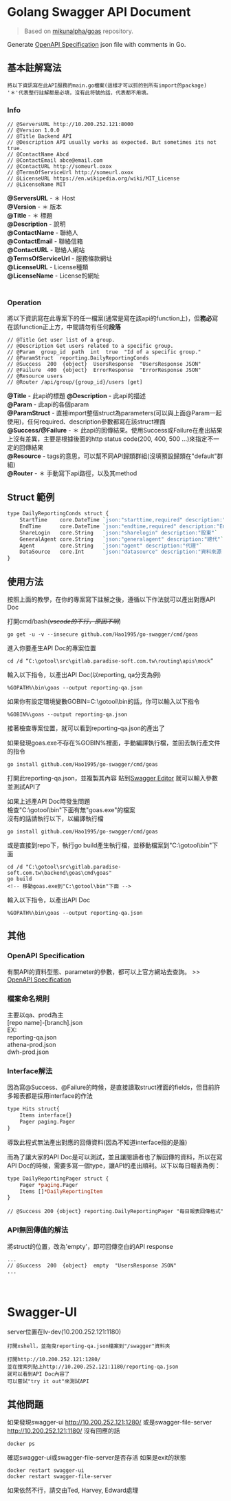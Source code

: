 # Golang Swagger API Document
> Based on [mikunalpha/goas](https://github.com/mikunalpha/goas) repository.

Generate [OpenAPI Specification](https://swagger.io/specification) json file with comments in Go.

## 基本註解寫法

```
將以下資訊寫在此API服務的main.go檔案(這樣才可以抓的到所有import的package) 
'＊'代表整行註解都是必填，沒有此符號的話，代表都不用填。
```

### Info
```
// @ServersURL http://10.200.252.121:8000
// @Version 1.0.0 
// @Title Backend API
// @Description API usually works as expected. But sometimes its not true.
// @ContactName Abcd
// @ContactEmail abce@email.com
// @ContactURL http://someurl.oxox
// @TermsOfServiceUrl http://someurl.oxox
// @LicenseURL https://en.wikipedia.org/wiki/MIT_License
// @LicenseName MIT
```

**@ServersURL** - ＊ Host      
**@Version** - ＊ 版本   
**@Title** - ＊ 標題   
**@Description** - 說明   
**@ContactName** - 聯絡人   
**@ContactEmail** - 聯絡信箱   
**@ContactURL** - 聯絡人網站   
**@TermsOfServiceUrl** - 服務條款網址   
**@LicenseURL** - License種類   
**@LicenseName** - License的網址   
　　
　　
### Operation
將以下資訊寫在此專案下的任一檔案(通常是寫在該api的function上)，但**務必**寫在該function正上方，中間請勿有任何**段落** 

```
// @Title Get user list of a group.
// @Description Get users related to a specific group.
// @Param  group_id  path  int  true  "Id of a specific group."
// @ParamStruct  reporting.DailyReportingConds
// @Success  200  {object}  UsersResponse  "UsersResponse JSON"
// @Failure  400  {object}  ErrorResponse  "ErrorResponse JSON"
// @Resource users
// @Router /api/group/{group_id}/users [get]
```

**@Title** - 此api的標題
**@Description** - 此api的描述   
**@Param** - 此api的各個param   
**@ParamStruct** - 直接import整個struct為parameters(可以與上面@Param一起使用)，任何required、description參數都寫在該struct裡面  
**@Success/@Failure** - ＊ 此api的回傳結果。使用Success或Failure在產出結果上沒有差異，主要是根據後面的http status code(200, 400, 500 ...)來指定不一定的回傳結果   
**@Resource** - tags的意思，可以幫不同API歸類群組(沒填預設歸類在"default"群組)   
**@Router** - ＊ 手動寫下api路徑，以及其method   

   
## Struct 範例
```perl
type DailyReportingConds struct {
    StartTime    core.DateTime `json:"starttime,required" description:"Start Time"`
    EndTime      core.DateTime `json:"endtime,required" description:"End Time"`
    ShareLogin   core.String   `json:"sharelogin" description:"股東"`
    GeneralAgent core.String   `json:"generalagent" description:"總代"`
    Agent        core.String   `json:"agent" description:"代理"`
    DataSource   core.Int      `json:"datasource" description:"資料來源 SQL:0,Analysis:1,ES:2"`
}
```

   
## 使用方法

按照上面的教學，在你的專案寫下註解之後，遵循以下作法就可以產出對應API Doc   

打開cmd/bash(*~~vscode的不行，原因不明~~*)
```
go get -u -v --insecure github.com/Hao1995/go-swagger/cmd/goas
```
進入你要產生API Doc的專案位置
```
cd /d “C:\gotool\src\gitlab.paradise-soft.com.tw\routing\apis\mock”
```
輸入以下指令，以產出API Doc(以reporting, qa分支為例)
```
%GOPATH%\bin\goas --output reporting-qa.json
```
如果你有設定環境變數GOBIN=C:\gotool\bin的話，你可以輸入以下指令
```
%GOBIN%\goas --output reporting-qa.json
```
接著檢查專案位置，就可以看到reporting-qa.json的產出了

如果發現goas.exe不存在%GOBIN%裡面，手動編譯執行檔，並回去執行產文件的指令
```
go install github.com/Hao1995/go-swagger/cmd/goas
```

打開此reporting-qa.json，並複製其內容
貼到[Swagger Editor](http://editor.swagger.io/)
就可以輸入參數並測試API了

如果上述產API Doc時發生問題  
檢查"C:\gotool\bin"下面有無"goas.exe"的檔案  
沒有的話請執行以下，以編譯執行檔
```
go install github.com/Hao1995/go-swagger/cmd/goas
```
或是直接到repo下，執行go build產生執行檔，並移動檔案到"C:\gotool\bin"下面
```
cd /d "C:\gotool\src\gitlab.paradise-soft.com.tw\backend\goas\cmd\goas"
go build
<!-- 移動goas.exe到"C:\gotool\bin"下面 -->
```
輸入以下指令，以產出API Doc
```
%GOPATH%\bin\goas --output reporting-qa.json
```
   
## 其他
### OpenAPI Specification
有關API的資料型態、parameter的參數，都可以上官方網站去查詢。 >> [OpenAPI Specification](https://swagger.io/specification)

### 檔案命名規則
主要以qa、prod為主  
[repo name]-[branch].json  
EX:  
  reporting-qa.json  
  athena-prod.json  
  dwh-prod.json  

### Interface解法
因為寫@Success、@Failure的時候，是直接讀取struct裡面的fields，但目前許多報表都是採用interface的作法
```perl
type Hits struct{
	Items interface{}
	Pager paging.Pager
}
```
導致此程式無法產出對應的回傳資料(因為不知道interface指的是誰)

而為了讓大家的API Doc是可以測試，並且讓閱讀者也了解回傳的資料，所以在寫API Doc的時候，需要多寫一個type，讓API的產出順利。以下以每日報表為例：
```perl
type DailyReportingPager struct {
    Pager *paging.Pager
    Items []*DailyReportingItem
}
```
```
// @Success 200 {object} reporting.DailyReportingPager "每日報表回傳格式"
```

### API無回傳值的解法
將struct的位置，改為'empty'，即可回傳空白的API response
```
...
// @Success  200  {object}  empty  "UsersResponse JSON"
...
```

</br>

# Swagger-UI
server位置在lv-dev(10.200.252.121:1180)
```
打開xshell，並拖曳reporting-qa.json檔案到"/swagger"資料夾
```
```
打開http://10.200.252.121:1280/
並在搜索列貼上http://10.200.252.121:1180/reporting-qa.json
就可以看到API Doc內容了
可以嘗試"try it out"來測試API
```
## 其他問題
如果發現swagger-ui http://10.200.252.121:1280/ 或是swagger-file-server http://10.200.252.121:1180/ 沒有回應的話
```
docker ps
```
確認swagger-ui或swagger-file-server是否存活
如果是exit的狀態
```
docker restart swagger-ui
docker restart swagger-file-server
```
如果依然不行，請交由Ted, Harvey, Edward處理